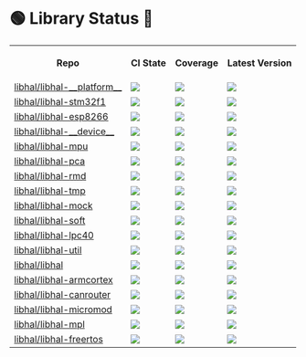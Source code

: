# 🟢 Library Status 🔴

<table>
  <tr>
    <th>
      <p>Repo</p>
    </th>
    <th>
      <p>CI State</p>
    </th>
    <th>
      <p>Coverage</p>
    </th>
    <th>
      <p>Latest Version</p>
    </th>
  </tr>

  <tr>
    <td>
      <a href="https://github.com/libhal/libhal-__platform__/">libhal/libhal-__platform__</a>
    </td>
    <td>
      <a href="https://github.com/libhal/libhal-__platform__/actions/workflows/ci.yml"><img src="https://github.com/libhal/libhal-__platform__/actions/workflows/ci.yml/badge.svg" /></a>
    </td>
    <td>
      <img src="https://libhal.github.io/libhal-__platform__/coverage/coverage.svg">
    </td>
    <td>
      <a href="https://github.com/libhal/libhal-__platform__/blob/main/conanfile.py"><img src="https://libhal.github.io/libhal-__platform__/latest_version.svg" /></a>
    </td>
  </tr>

  <tr>
    <td>
      <a href="https://github.com/libhal/libhal-stm32f1/">libhal/libhal-stm32f1</a>
    </td>
    <td>
      <a href="https://github.com/libhal/libhal-stm32f1/actions/workflows/ci.yml"><img src="https://github.com/libhal/libhal-stm32f1/actions/workflows/ci.yml/badge.svg" /></a>
    </td>
    <td>
      <img src="https://libhal.github.io/libhal-stm32f1/coverage/coverage.svg">
    </td>
    <td>
      <a href="https://github.com/libhal/libhal-stm32f1/blob/main/conanfile.py"><img src="https://libhal.github.io/libhal-stm32f1/latest_version.svg" /></a>
    </td>
  </tr>

  <tr>
    <td>
      <a href="https://github.com/libhal/libhal-esp8266/">libhal/libhal-esp8266</a>
    </td>
    <td>
      <a href="https://github.com/libhal/libhal-esp8266/actions/workflows/ci.yml"><img src="https://github.com/libhal/libhal-esp8266/actions/workflows/ci.yml/badge.svg" /></a>
    </td>
    <td>
      <img src="https://libhal.github.io/libhal-esp8266/coverage/coverage.svg">
    </td>
    <td>
      <a href="https://github.com/libhal/libhal-esp8266/blob/main/conanfile.py"><img src="https://libhal.github.io/libhal-esp8266/latest_version.svg" /></a>
    </td>
  </tr>

  <tr>
    <td>
      <a href="https://github.com/libhal/libhal-__device__/">libhal/libhal-__device__</a>
    </td>
    <td>
      <a href="https://github.com/libhal/libhal-__device__/actions/workflows/ci.yml"><img src="https://github.com/libhal/libhal-__device__/actions/workflows/ci.yml/badge.svg" /></a>
    </td>
    <td>
      <img src="https://libhal.github.io/libhal-__device__/coverage/coverage.svg">
    </td>
    <td>
      <a href="https://github.com/libhal/libhal-__device__/blob/main/conanfile.py"><img src="https://libhal.github.io/libhal-__device__/latest_version.svg" /></a>
    </td>
  </tr>

  <tr>
    <td>
      <a href="https://github.com/libhal/libhal-mpu/">libhal/libhal-mpu</a>
    </td>
    <td>
      <a href="https://github.com/libhal/libhal-mpu/actions/workflows/ci.yml"><img src="https://github.com/libhal/libhal-mpu/actions/workflows/ci.yml/badge.svg" /></a>
    </td>
    <td>
      <img src="https://libhal.github.io/libhal-mpu/coverage/coverage.svg">
    </td>
    <td>
      <a href="https://github.com/libhal/libhal-mpu/blob/main/conanfile.py"><img src="https://libhal.github.io/libhal-mpu/latest_version.svg" /></a>
    </td>
  </tr>

  <tr>
    <td>
      <a href="https://github.com/libhal/libhal-pca/">libhal/libhal-pca</a>
    </td>
    <td>
      <a href="https://github.com/libhal/libhal-pca/actions/workflows/ci.yml"><img src="https://github.com/libhal/libhal-pca/actions/workflows/ci.yml/badge.svg" /></a>
    </td>
    <td>
      <img src="https://libhal.github.io/libhal-pca/coverage/coverage.svg">
    </td>
    <td>
      <a href="https://github.com/libhal/libhal-pca/blob/main/conanfile.py"><img src="https://libhal.github.io/libhal-pca/latest_version.svg" /></a>
    </td>
  </tr>

  <tr>
    <td>
      <a href="https://github.com/libhal/libhal-rmd/">libhal/libhal-rmd</a>
    </td>
    <td>
      <a href="https://github.com/libhal/libhal-rmd/actions/workflows/ci.yml"><img src="https://github.com/libhal/libhal-rmd/actions/workflows/ci.yml/badge.svg" /></a>
    </td>
    <td>
      <img src="https://libhal.github.io/libhal-rmd/coverage/coverage.svg">
    </td>
    <td>
      <a href="https://github.com/libhal/libhal-rmd/blob/main/conanfile.py"><img src="https://libhal.github.io/libhal-rmd/latest_version.svg" /></a>
    </td>
  </tr>

  <tr>
    <td>
      <a href="https://github.com/libhal/libhal-tmp/">libhal/libhal-tmp</a>
    </td>
    <td>
      <a href="https://github.com/libhal/libhal-tmp/actions/workflows/ci.yml"><img src="https://github.com/libhal/libhal-tmp/actions/workflows/ci.yml/badge.svg" /></a>
    </td>
    <td>
      <img src="https://libhal.github.io/libhal-tmp/coverage/coverage.svg">
    </td>
    <td>
      <a href="https://github.com/libhal/libhal-tmp/blob/main/conanfile.py"><img src="https://libhal.github.io/libhal-tmp/latest_version.svg" /></a>
    </td>
  </tr>

  <tr>
    <td>
      <a href="https://github.com/libhal/libhal-mock/">libhal/libhal-mock</a>
    </td>
    <td>
      <a href="https://github.com/libhal/libhal-mock/actions/workflows/ci.yml"><img src="https://github.com/libhal/libhal-mock/actions/workflows/ci.yml/badge.svg" /></a>
    </td>
    <td>
      <img src="https://libhal.github.io/libhal-mock/coverage/coverage.svg">
    </td>
    <td>
      <a href="https://github.com/libhal/libhal-mock/blob/main/conanfile.py"><img src="https://libhal.github.io/libhal-mock/latest_version.svg" /></a>
    </td>
  </tr>

  <tr>
    <td>
      <a href="https://github.com/libhal/libhal-soft/">libhal/libhal-soft</a>
    </td>
    <td>
      <a href="https://github.com/libhal/libhal-soft/actions/workflows/ci.yml"><img src="https://github.com/libhal/libhal-soft/actions/workflows/ci.yml/badge.svg" /></a>
    </td>
    <td>
      <img src="https://libhal.github.io/libhal-soft/coverage/coverage.svg">
    </td>
    <td>
      <a href="https://github.com/libhal/libhal-soft/blob/main/conanfile.py"><img src="https://libhal.github.io/libhal-soft/latest_version.svg" /></a>
    </td>
  </tr>

  <tr>
    <td>
      <a href="https://github.com/libhal/libhal-lpc40/">libhal/libhal-lpc40</a>
    </td>
    <td>
      <a href="https://github.com/libhal/libhal-lpc40/actions/workflows/ci.yml"><img src="https://github.com/libhal/libhal-lpc40/actions/workflows/ci.yml/badge.svg" /></a>
    </td>
    <td>
      <img src="https://libhal.github.io/libhal-lpc40/coverage/coverage.svg">
    </td>
    <td>
      <a href="https://github.com/libhal/libhal-lpc40/blob/main/conanfile.py"><img src="https://libhal.github.io/libhal-lpc40/latest_version.svg" /></a>
    </td>
  </tr>

  <tr>
    <td>
      <a href="https://github.com/libhal/libhal-util/">libhal/libhal-util</a>
    </td>
    <td>
      <a href="https://github.com/libhal/libhal-util/actions/workflows/ci.yml"><img src="https://github.com/libhal/libhal-util/actions/workflows/ci.yml/badge.svg" /></a>
    </td>
    <td>
      <img src="https://libhal.github.io/libhal-util/coverage/coverage.svg">
    </td>
    <td>
      <a href="https://github.com/libhal/libhal-util/blob/main/conanfile.py"><img src="https://libhal.github.io/libhal-util/latest_version.svg" /></a>
    </td>
  </tr>

  <tr>
    <td>
      <a href="https://github.com/libhal/libhal/">libhal/libhal</a>
    </td>
    <td>
      <a href="https://github.com/libhal/libhal/actions/workflows/ci.yml"><img src="https://github.com/libhal/libhal/actions/workflows/ci.yml/badge.svg" /></a>
    </td>
    <td>
      <img src="https://libhal.github.io/libhal/coverage/coverage.svg">
    </td>
    <td>
      <a href="https://github.com/libhal/libhal/blob/main/conanfile.py"><img src="https://libhal.github.io/libhal/latest_version.svg" /></a>
    </td>
  </tr>

  <tr>
    <td>
      <a href="https://github.com/libhal/libhal-armcortex/">libhal/libhal-armcortex</a>
    </td>
    <td>
      <a href="https://github.com/libhal/libhal-armcortex/actions/workflows/ci.yml"><img src="https://github.com/libhal/libhal-armcortex/actions/workflows/ci.yml/badge.svg" /></a>
    </td>
    <td>
      <img src="https://libhal.github.io/libhal-armcortex/coverage/coverage.svg">
    </td>
    <td>
      <a href="https://github.com/libhal/libhal-armcortex/blob/main/conanfile.py"><img src="https://libhal.github.io/libhal-armcortex/latest_version.svg" /></a>
    </td>
  </tr>

  <tr>
    <td>
      <a href="https://github.com/libhal/libhal-canrouter/">libhal/libhal-canrouter</a>
    </td>
    <td>
      <a href="https://github.com/libhal/libhal-canrouter/actions/workflows/ci.yml"><img src="https://github.com/libhal/libhal-canrouter/actions/workflows/ci.yml/badge.svg" /></a>
    </td>
    <td>
      <img src="https://libhal.github.io/libhal-canrouter/coverage/coverage.svg">
    </td>
    <td>
      <a href="https://github.com/libhal/libhal-canrouter/blob/main/conanfile.py"><img src="https://libhal.github.io/libhal-canrouter/latest_version.svg" /></a>
    </td>
  </tr>

  <tr>
    <td>
      <a href="https://github.com/libhal/libhal-micromod/">libhal/libhal-micromod</a>
    </td>
    <td>
      <a href="https://github.com/libhal/libhal-micromod/actions/workflows/ci.yml"><img src="https://github.com/libhal/libhal-micromod/actions/workflows/ci.yml/badge.svg" /></a>
    </td>
    <td>
      <img src="https://libhal.github.io/libhal-micromod/coverage/coverage.svg">
    </td>
    <td>
      <a href="https://github.com/libhal/libhal-micromod/blob/main/conanfile.py"><img src="https://libhal.github.io/libhal-micromod/latest_version.svg" /></a>
    </td>
  </tr>

  <tr>
    <td>
      <a href="https://github.com/libhal/libhal-mpl/">libhal/libhal-mpl</a>
    </td>
    <td>
      <a href="https://github.com/libhal/libhal-mpl/actions/workflows/ci.yml"><img src="https://github.com/libhal/libhal-mpl/actions/workflows/ci.yml/badge.svg" /></a>
    </td>
    <td>
      <img src="https://libhal.github.io/libhal-mpl/coverage/coverage.svg">
    </td>
    <td>
      <a href="https://github.com/libhal/libhal-mpl/blob/main/conanfile.py"><img src="https://libhal.github.io/libhal-mpl/latest_version.svg" /></a>
    </td>
  </tr>

  <tr>
    <td>
      <a href="https://github.com/libhal/libhal-freertos/">libhal/libhal-freertos</a>
    </td>
    <td>
      <a href="https://github.com/libhal/libhal-freertos/actions/workflows/ci.yml"><img src="https://github.com/libhal/libhal-freertos/actions/workflows/ci.yml/badge.svg" /></a>
    </td>
    <td>
      <img src="https://libhal.github.io/libhal-freertos/coverage/coverage.svg">
    </td>
    <td>
      <a href="https://github.com/libhal/libhal-freertos/blob/main/conanfile.py"><img src="https://libhal.github.io/libhal-freertos/latest_version.svg" /></a>
    </td>
  </tr>

</table>
